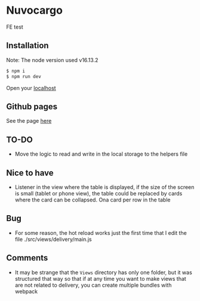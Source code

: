 # Nuvocargo

FE test

## Installation

Note: The node version used v16.13.2
```bash
$ npm i
$ npm run dev
```

Open your [localhost](http://localhost:8080/)

## Github pages

See the page [here](https://iburgos72.github.io/nuvocargo/)

## TO-DO

- Move the logic to read and write in the local storage to the helpers file

## Nice to have

- Listener in the view where the table is displayed, if the size of the screen is small (tablet or phone view), the table could be replaced by cards where the card can be collapsed. Ona card per row in the table


## Bug

- For some reason, the hot reload works just the first time that I edit the file ./src/views/delivery/main.js

## Comments

- It may be strange that the `Views` directory has only one folder, but it was structured that way so that if at any time you want to make views that are not related to delivery, you can create multiple bundles with webpack

